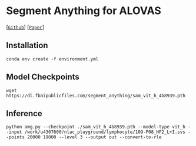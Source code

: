 # Segment Anything for ALOVAS
[[`Github`](https://github.com/facebookresearch/segment-anything)] [[`Paper`](https://ai.facebook.com/research/publications/segment-anything/)]

## Installation
```
conda env create -f environment.yml
```

## Model Checkpoints
```
wget https://dl.fbaipublicfiles.com/segment_anything/sam_vit_h_4b8939.pth
```

## Inference
```
python amg.py --checkpoint ./sam_vit_h_4b8939.pth --model-type vit_h --input /work/u4307600/nlac_playground/lymphocyte/109-P08_HF2_L+I.svs --points 20000 19000 --level 3 --output out --convert-to-rle
```
